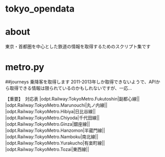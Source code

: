 # tokyo_opendata
# about
東京・首都圏を中心とした鉄道の情報を取得するためのスクリプト集です


# metro.py

##journeys
乗降客を取得します
2011-2013年しか取得できないようで、APIから取得できる情報は限られているのかもしれないですが、一応…

【重要】　対応表
|odpt.Railway:TokyoMetro.Fukutoshin|副都心線||
|odpt.Railway:TokyoMetro.Marunouchi|丸ノ内線||
|odpt.Railway:TokyoMetro.Hibiya|日比谷線||
|odpt.Railway:TokyoMetro.Chiyoda|千代田線||
|odpt.Railway:TokyoMetro.Ginza|銀座線||
|odpt.Railway:TokyoMetro.Hanzomon|半蔵門線||
|odpt.Railway:TokyoMetro.Namboku|南北線||
|odpt.Railway:TokyoMetro.Yurakucho|有楽町線||
|odpt.Railway:TokyoMetro.Tozai|東西線||
